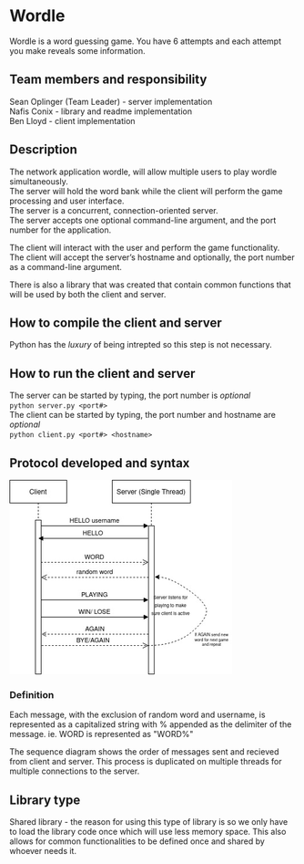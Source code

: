 # Wordle
Wordle is a word guessing game. You have 6 attempts and each attempt you make reveals some information.

## Team members and responsibility
Sean Oplinger (Team Leader) - server implementation <br/>
Nafis Conix - library and readme implementation <br />
Ben Lloyd - client implementation <br />

## Description

The network application wordle, will allow multiple users to play wordle simultaneously.<br />
The server will hold the word bank while the client will perform the game processing and user interface. <br />
The server is a concurrent, connection-oriented server.<br />
The server accepts one optional command-line argument,  and the port number for the application. <br />

The client will interact with the user and perform the game functionality. <br />
The client will accept the server’s hostname and optionally, the port number as a command-line argument. <br /> 

There is also a library that was created that contain common functions that will be used by both the client and server. 


## How to compile the client and server
Python has the *luxury* of being intrepted so this step is not necessary.<br />

## How to run the client and server
The server can be started by typing, the port number is *optional*<br />
`python server.py <port#>`<br />
The client can be started by typing, the port number and hostname are *optional*<br />
`python client.py <port#> <hostname>`<br />

## Protocol developed and syntax
![Sequence Diagram](SequenceDiagram.jpg)
### Definition
Each message, with the exclusion of random word and username, is represented as a capitalized string with % appended as the delimiter of the message. ie. WORD is represented as "WORD%"

The sequence diagram shows the order of messages sent and recieved from client and server. This process is duplicated on multiple threads for multiple connections to the server.

## Library type
Shared library - the reason for using this type of library is so we only have to load the library code once which will
use less memory space. This also allows for common functionalities to be defined once and shared by whoever needs it.
